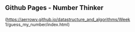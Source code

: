 ## Github Pages - Number Thinker
(https://aerrowv.github.io/datastructure_and_algorithms/Week 1/guess_my_number/index.html)
